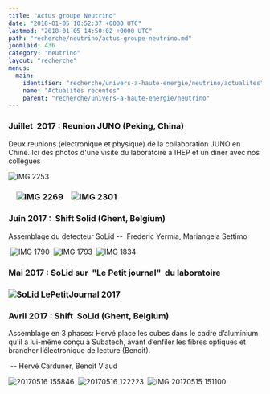 ```yaml
---
title: "Actus groupe Neutrino"
date: "2018-01-05 10:52:37 +0000 UTC"
lastmod: "2018-01-05 14:50:02 +0000 UTC"
path: "recherche/neutrino/actus-groupe-neutrino.md"
joomlaid: 436
category: "neutrino"
layout: "recherche"
menus:
  main:
    identifier: "recherche/univers-a-haute-energie/neutrino/actualites"
    name: "Actualités récentes"
    parent: "recherche/univers-a-haute-energie/neutrino"
---
```

### Juillet  2017 : Reunion JUNO (Peking, China)

Deux reunions (electronique et physique) de la collaboration JUNO en Chine. Ici des photos d'une visite du laboratoire à IHEP et un diner avec nos collègues  

![IMG 2253](images/Recherche/neutrino/JUNO/gallery/July2017/IMG_2253.JPG "Large PMT (20")

###     ![IMG 2269](images/Recherche/neutrino/JUNO/gallery/July2017/IMG_2269.jpg "Dark room for the test of the Large PMT")    ![IMG 2301](images/Recherche/neutrino/JUNO/gallery/July2017/IMG_2301.jpg "Enjoying a good dinner with some colleagues ")

### Juin 2017 :  Shift Solid (Ghent, Belgium)

Assemblage du detecteur SoLid --  Frederic Yermia, Mariangela Settimo

 ![IMG 1790](images/Recherche/neutrino/Solid/gallery_/ShiftGhent2/IMG_1790.jpg "Scanning the cubes for the plane assembly ")  ![IMG 1793](images/Recherche/neutrino/Solid/gallery_/ShiftGhent2/IMG_1793.jpg "One plane with all cubes in place ")  ![IMG 1834](images/Recherche/neutrino/Solid/gallery_/ShiftGhent2/IMG_1834.jpg "Cubes washed before covering them with the tyvek")

### Mai 2017 : SoLid sur  "Le Petit journal"  du laboratoire

### ![SoLid LePetitJournal 2017](images/Recherche/neutrino/Solid/gallery_/SoLid_LePetitJournal_2017.jpg)

### Avril 2017 : Shift  SoLid (Ghent, Belgium) 

Assemblage en 3 phases: Hervé place les cubes dans le cadre d’aluminium qu’il a lui-même conçu à Subatech, avant d’enfiler les fibres optiques et brancher l’électronique de lecture (Benoit). 

 -- Hervé Carduner, Benoit Viaud 

![20170516 155846](images/Recherche/neutrino/Solid/gallery_/ShiftGhent1/20170516_155846.jpg "Assembling one of the SoLid planes with 256 cubes ")  ![20170516 122223](images/Recherche/neutrino/Solid/gallery_/ShiftGhent1/20170516_122223.jpg "Inserting the optical fibers ")  ![IMG 20170515 151100](images/Recherche/neutrino/Solid/gallery_/ShiftGhent1/IMG_20170515_151100.jpg "Connecting the electronics")

